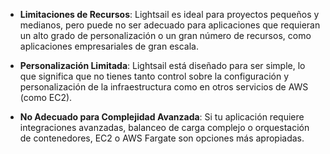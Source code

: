 - **Limitaciones de Recursos**: Lightsail es ideal para proyectos pequeños y medianos, pero puede no ser adecuado para aplicaciones que requieran un alto grado de personalización o un gran número de recursos, como aplicaciones empresariales de gran escala.
    
- **Personalización Limitada**: Lightsail está diseñado para ser simple, lo que significa que no tienes tanto control sobre la configuración y personalización de la infraestructura como en otros servicios de AWS (como EC2).
    
- **No Adecuado para Complejidad Avanzada**: Si tu aplicación requiere integraciones avanzadas, balanceo de carga complejo o orquestación de contenedores, EC2 o AWS Fargate son opciones más apropiadas.